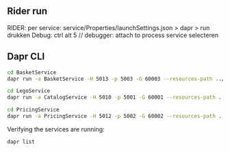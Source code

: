 ## Rider run

RIDER: per service:
service/Properties/launchSettings.json > dapr > run drukken
Debug: ctrl alt 5 // debugger: attach to process
service selecteren

## Dapr CLI

```bash
cd BasketService
dapr run -a BasketService -H 5013 -p 5003 -G 60003 --resources-path ../components/ dotnet run
```

```bash
cd LegoService
dapr run -a CatalogService -H 5010 -p 5001 -G 60001 --resources-path ../components/ dotnet run

```

```bash
cd PricingService
dapr run -a PricingService -H 5012 -p 5002 -G 60002 --resources-path ../components/ dotnet run
```

Verifying the services are running:

```bash
dapr list
```
